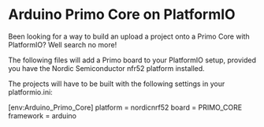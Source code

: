 # Arduino Primo Core on PlatformIO
Been looking for a way to build an upload a project onto a Primo Core with
PlatformIO? Well search no more!

The following files will add a Primo board to your PlatformIO setup, provided
you have the Nordic Semiconductor nfr52 platform installed.

The projects will have to be built with the following settings in your platformio.ini:

[env:Arduino_Primo_Core]
platform = nordicnrf52
board = PRIMO_CORE
framework = arduino
